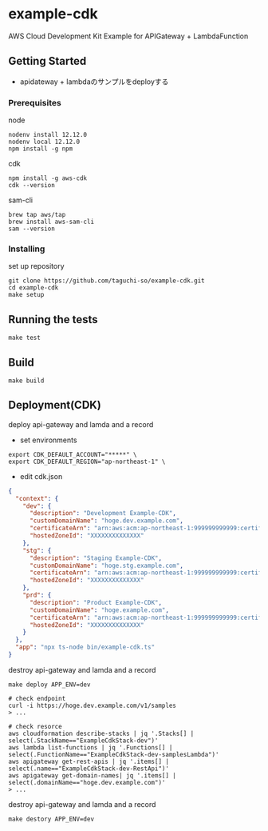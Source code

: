 # example-cdk

AWS Cloud Development Kit Example for APIGateway + LambdaFunction

## Getting Started

- apidateway + lambdaのサンプルをdeployする

### Prerequisites

node

```shell
nodenv install 12.12.0
nodenv local 12.12.0
npm install -g npm
```

cdk

```shell
npm install -g aws-cdk
cdk --version
```

sam-cli

```shell
brew tap aws/tap
brew install aws-sam-cli
sam --version
```

### Installing

set up repository

```shell
git clone https://github.com/taguchi-so/example-cdk.git
cd example-cdk
make setup
```

## Running the tests

```shell
make test
```

## Build

```shell
make build
```

## Deployment(CDK)

deploy api-gateway and lamda and a record

- set environments

```shell
export CDK_DEFAULT_ACCOUNT="*****" \
export CDK_DEFAULT_REGION="ap-northeast-1" \
```

- edit cdk.json

```json
{
  "context": {
    "dev": {
      "description": "Development Example-CDK",
      "customDomainName": "hoge.dev.example.com",
      "certificateArn": "arn:aws:acm:ap-northeast-1:999999999999:certificate/ffffffff-ffff-ffff-ffff-ffffffffffff",
      "hostedZoneId": "XXXXXXXXXXXXXX"
    },
    "stg": {
      "description": "Staging Example-CDK",
      "customDomainName": "hoge.stg.example.com",
      "certificateArn": "arn:aws:acm:ap-northeast-1:999999999999:certificate/ffffffff-ffff-ffff-ffff-ffffffffffff",
      "hostedZoneId": "XXXXXXXXXXXXXX"
    },
    "prd": {
      "description": "Product Example-CDK",
      "customDomainName": "hoge.example.com",
      "certificateArn": "arn:aws:acm:ap-northeast-1:999999999999:certificate/ffffffff-ffff-ffff-ffff-ffffffffffff",
      "hostedZoneId": "XXXXXXXXXXXXXX"
    }
  },
  "app": "npx ts-node bin/example-cdk.ts"
}
```

destroy api-gateway and lamda and a record

```shell
make deploy APP_ENV=dev

# check endpoint
curl -i https://hoge.dev.example.com/v1/samples
> ...

# check resorce
aws cloudformation describe-stacks | jq '.Stacks[] | select(.StackName=="ExampleCdkStack-dev")'
aws lambda list-functions | jq '.Functions[] | select(.FunctionName=="ExampleCdkStack-dev-samplesLambda")'
aws apigateway get-rest-apis | jq '.items[] | select(.name=="ExampleCdkStack-dev-RestApi")'
aws apigateway get-domain-names| jq '.items[] | select(.domainName=="hoge.dev.example.com")'
> ...

```

destroy api-gateway and lamda and a record

```shell
make destory APP_ENV=dev
```
